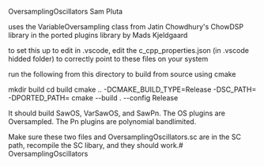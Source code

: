 OversamplingOscillators
Sam Pluta

uses the VariableOversampling class from Jatin Chowdhury's ChowDSP library in the ported plugins library by Mads Kjeldgaard

to set this up to edit in .vscode, edit the c_cpp_properties.json (in .vscode hidded folder) to correctly point to these files on your system

run the following from this directory to build from source using cmake

mkdir build
cd build
cmake .. -DCMAKE_BUILD_TYPE=Release -DSC_PATH=<PATH TO SC SOURCE> -DPORTED_PATH=<PATH TO PORTED PLUGINS SOURCE>
cmake --build . --config Release

It should build SawOS, VarSawOS, and SawPn. The OS plugins are Oversampled. The Pn plugins are polynomial bandlimited.

Make sure these two files and OversamplingOscillators.sc are in the SC path, recompile the SC libary, and they should work.# OversamplingOscillators
